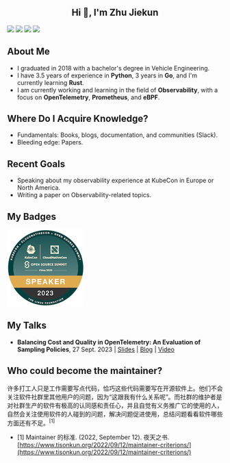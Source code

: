 <h2 align="center">Hi 👋, I'm Zhu Jiekun</h1>

![](https://img.shields.io/badge/wechat-LearnOTel-brightgreen) ![](https://img.shields.io/badge/language-Go-informational) ![](https://komarev.com/ghpvc/?username=jiekun&style=flat) [![](https://img.shields.io/badge/resume-cv.jiekun.dev-orange)](https://cv.jiekun.dev)

## About Me
- I graduated in 2018 with a bachelor's degree in Vehicle Engineering. 
- I have 3.5 years of experience in **Python**, 3 years in **Go**, and I'm currently learning **Rust**.
- I am currently working and learning in the field of **Observability**, with a focus on **OpenTelemetry**, **Prometheus**, and **eBPF**.

## Where Do I Acquire Knowledge?
- Fundamentals: Books, blogs, documentation, and communities (Slack).
- Bleeding edge: Papers.

## Recent Goals
- Speaking about my observability experience at KubeCon in Europe or North America.
- Writing a paper on Observability-related topics.

## My Badges
[![](speaker-kubecon-cloudnativecon-open-source-summit-c_300x300.png)](https://www.credly.com/badges/bf1b7f7b-af3f-4cb4-8a21-514ca3c5b106/public_url)

## My Talks
- **Balancing Cost and Quality in OpenTelemetry: An Evaluation of Sampling Policies**, 27 Sept. 2023 | [Slides](https://docs.google.com/presentation/d/16PHf3XxZBuLjD0b07SMJmk0yfFAHB2jJpMPGgONngRE/edit?usp=sharing) | [Blog](https://jiekun.dev/posts/kubecon-2023-otel-sampling/) | [Video](https://youtu.be/hDLQi6HeW0k?si=kCjX4y4BCRSswdaM)

## Who could become the maintainer?
许多打工人只是工作需要写点代码，恰巧这些代码需要写在开源软件上。他们不会关注软件社群里其他用户的问题，因为“这跟我有什么关系呢”。而社群的维护者是对社群生产的软件有极高的认同感和责任心，并且自觉有义务推广它的使用的人，自然会关注使用软件的人碰到的问题，解决问题促进使用，总结问题看看软件哪些方面还有不足。<sup>[1]</sup>
- [1] Maintainer 的标准. (2022, September 12). 夜天之书. [https://www.tisonkun.org/2022/09/12/maintainer-criterions/](https://www.tisonkun.org/2022/09/12/maintainer-criterions/)
